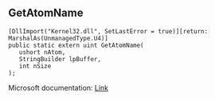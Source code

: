## GetAtomName

```
[DllImport("Kernel32.dll", SetLastError = true)][return: MarshalAs(UnmanagedType.U4)]
public static extern uint GetAtomName(
   ushort nAtom,
   StringBuilder lpBuffer,
   int nSize
);
```

Microsoft documentation: [Link](https://docs.microsoft.com/en-us/windows/win32/api/winbase/nf-winbase-getatomnamew)
